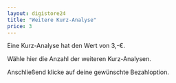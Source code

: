 ```yaml
---
layout: digistore24
title: "Weitere Kurz-Analyse"
price: 3
---
```

<p>Eine Kurz-Analyse hat den Wert von 3,-&#x20AC;.</p>
<p>W&#xE4;hle hier die Anzahl der weiteren Kurz-Analysen.&#xA0;</p>
<p>Anschlie&#xDF;end&#xA0;klicke auf deine gew&#xFC;nschte Bezahloption.</p>